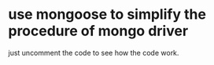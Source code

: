 # use mongoose to simplify the procedure of mongo driver

just uncomment the code to see how the code work.

